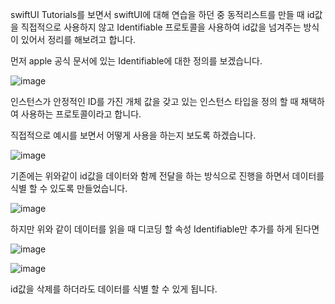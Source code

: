 swiftUI Tutorials를 보면서 swiftUI에 대해 연습을 하던 중 동적리스트를 만들 때 id값을 직접적으로 사용하지 않고 Identifiable 프로토콜을 사용하여 id값을 넘겨주는 방식이 있어서 정리를 해보려고 합니다. 

먼저 apple 공식 문서에 있는 Identifiable에 대한 정의를 보겠습니다.

![image](https://user-images.githubusercontent.com/90129613/191139006-19421c68-81a1-4558-9222-8ed432ce90c0.png)

인스턴스가 안정적인 ID를 가진 개체 값을 갖고 있는 인스턴스 타입을 정의 할 때 채택하여 사용하는 프로토콜이라고 합니다.

직접적으로 예시를 보면서 어떻게 사용을 하는지 보도록 하겠습니다.

![image](https://user-images.githubusercontent.com/90129613/191139296-6d64bbb1-8ad2-4ae7-bdc0-7bea7adfcd0e.png)


기존에는 위와같이 id값을 데이터와 함께 전달을 하는 방식으로 진행을 하면서 데이터를 식별 할 수 있도록 만들었습니다. 

![image](https://user-images.githubusercontent.com/90129613/191139171-0a2fdf10-46af-4711-852e-0ec61b81e91b.png)


하지만 위와 같이 데이터를 읽을 때 디코딩 할 속성 Identifiable만 추가를 하게 된다면 

![image](https://user-images.githubusercontent.com/90129613/191139218-ef5e5bdd-f036-4cd1-b8f2-2ef6628bb384.png)


![image](https://user-images.githubusercontent.com/90129613/191139209-ea78e15f-00f2-4ccd-8861-715764f09541.png)

id값을 삭제를 하더라도 데이터를 식별 할 수 있게 됩니다.
